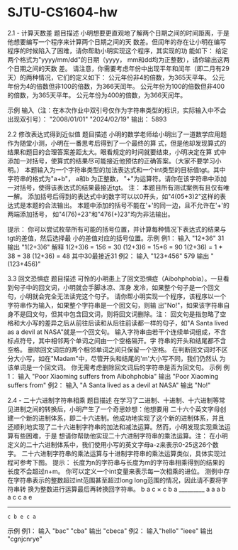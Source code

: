 # SJTU-CS1604-hw
2.1 - 计算天数差
题目描述
小明想要更直观地了解两个日期之间的时间距离，于是他想要编写一个程序来计算两个日期之间的天
数差。但闰年的存在让小明在编写程序的时候陷入了困难，请你帮助小明实现这个程序，其实现的功
能如下：
给定两个格式为"yyyy/mm/dd"的日期（yyyy， mm和dd均为正整数），请你输出这两个日期之间的天数
差。
请注意，你需要考虑年份中出现平年和闰年（即二月有29天）的两种情况，它们的定义如下：
公元年份非4的倍数，为365天平年。
公元年份为4的倍数但非100的倍数，为366天闰年。
公元年份为100的倍数但非400的倍数，为365天平年。
公元年份为400的倍数，为366天闰年。

示例
输入（注：在本次作业中双引号仅作为字符串类型的标识，实际输入中不会出现双引号）：
"2008/01/01"
"2024/02/19"
输出：
5893


2.2 修改表达式得到近似值
题目描述
小明的数学老师给小明出了一道数学应用题作为随堂小测，小明在一番思考后得到了一个最终的算
式，但是他却发现算式的结果和题目的合理答案差距太大。眼看规定的时间就要结束，小明决定在算
式中添加一对括号，使算式的结果尽可能接近他预估的正确答案。（大家不要学习小明。）
本题输入为一个字符串类型的加法表达式和一个int类型的目标值tgt。其中字符串的格式为"a+b"， a和b
为正整数， "+"为运算符。请你在该字符串中添加一对括号，使得该表达式的结果最接近tgt。
注：
本题目所有测试案例有且仅有唯一解。
添加括号后得到的表达式中的数字可以以0开头，如"4(05+3)2"这样的表达式是本题的合法输出。
本题中添加的括号不能在'+'的同一边，且不允许在'+'的两端添加括号，
如"4(76)+23"和"476(+)23"均为非法输出。

提示：
你可以尝试枚举所有可能的括号位置，并计算每种情况下表达式的结果与tgt的差值，然后选择最
小的差值对应的括号位置。示例
例1：
输入
"12+36"
31
输出
"1(2+3)6"
解释
1(2+3)6 = 1*5*6 = 30
(12+3)6 = 15*6 = 90
1(2+36) = 1 * 38 = 38
(12+36) = 48
其中30最接近31
例2：
输入
"123+456"
579
输出
"(123+456)"


3.3 回文恐惧症
题目描述
可怜的小明患上了回文恐惧症（Aibohphobia）。一旦看到句子中的回文词，小明就会手脚冰凉、浑身
发冷，如果整个句子是一个回文句，小明就会完全无法读完这个句子。
请你帮小明实现一个程序，该程序以一个字符串作为输入，如果整个字符串是一个回文句，则输
出"No!"，如果该字符串自身不是回文句，但其中包含回文词，则将回文词删除。注：
回文句是指忽略了空格和大小写的差异之后从前往后读和从后往前读都一样的句子，如"A Santa
lived as a devil at NASA"就是一个回文句。
输入字符串由若干个连续单词组成，不含标点符号，其中相邻两个单词之间由一个空格隔开。字
符串的开头和结尾都不含空格。
删除回文词后的两个相邻单词之间只保留一个空格。
在判断回文词时不区分大小写，如在"Madam"中，尽管开头和结尾的'm'大小写不同，我们仍然认
为该单词是一个回文词。
你无需考虑删除回文词后的字符串是否为回文句。
示例
例1：
输入
"Poor Xiaoming suffers from Aibohphobia"
输出
"Poor Xiaoming suffers from"
例2：
输入
"A Santa lived as a devil at NASA"
输出
"No!"


2.4 - 二十六进制字符串相乘
题目描述
在学习了二进制、十进制、十六进制等常见进制之间的转换后，小明产生了一个奇思妙想：他想要用
二十六个英文字母创建一个新的进制体系，即二十六进制。他成功地实现了这个新的进制体系，并且
还顺利地实现了二十六进制字符串的加法和减法运算。然而，小明发现实现乘法运算有些困难，于是
想请你帮助他实现二十六进制字符串的乘法运算。注：
在小明定义的二十六进制体系中，我们使用小写的英文字母a-z来表示0-25这26个数字。
二十六进制字符串的乘法运算与十进制字符串的乘法运算类似，具体实现过程可参考下图。
提示：
长度为n的字符串与长度为m的字符串相乘得到的结果的长度不会超过n+m。
你可以定义一个int变量来表示每一次相乘的进位。
测例中存在字符串表示的整数超过int范围甚至超过long long范围的情况，因此请不要将字符串转
换为整数进行运算最后再转换回字符串。
        b a c
      × c b a
      _________
        a a a
      b a c
    c a e
_______________
    c b e c a

示例
例1：
输入
"bac"
"cba"
输出
"cbeca"
例2：
输入"hello"
"ieee"
输出
"cgnjcnrye"  